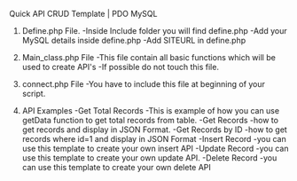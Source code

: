 Quick API CRUD Template | PDO MySQL
1) Define.php File.
	-Inside Include folder you will find define.php
	-Add your MySQL details inside define.php
	-Add SITEURL in define.php

2) Main_class.php File
	-This file contain all basic functions which will be used to create API's
	-If possible do not touch this file.

3) connect.php File
	-You have to include this file at beginning of your script.

4) API Examples 
	-Get Total Records
		-This is example of how you can use getData function to get total records from table.
	-Get Records
		-how to get records and display in JSON Format.
	-Get Records by ID
		-how to get records where id=1 and display in JSON Format
	-Insert Record 
		-you can use this template to create your own insert API
	-Update Record
		-you can use this template to create your own update API.
	-Delete Record
		-you can use this template to create your own delete API
